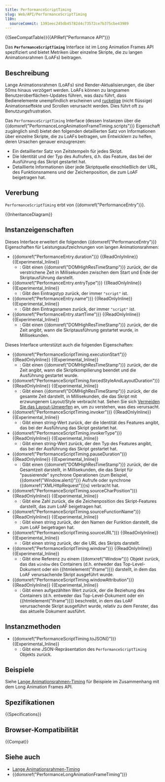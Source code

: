 ```yaml
---
title: PerformanceScriptTiming
slug: Web/API/PerformanceScriptTiming
l10n:
  sourceCommit: 1391eec245db45782d4c73572ce7b375cbe43989
---
```


{{SeeCompatTable}}{{APIRef("Performance API")}}

Das **`PerformanceScriptTiming`** Interface ist im Long Animation Frames API spezifiziert und bietet Metriken über einzelne Skripte, die zu langen Animationsrahmen (LoAFs) beitragen.

## Beschreibung

Lange Animationsrahmen (LoAFs) sind Render-Aktualisierungen, die über 50ms hinaus verzögert werden. LoAFs können zu langsamen Benutzeroberflächen-Updates führen, was dazu führt, dass Bedienelemente unempfindlich erscheinen und [ruckelige](/de/docs/Glossary/Jank) (nicht flüssige) Animationseffekte und Scrollen verursacht werden. Dies führt oft zu Benutzungsfrustration.

Das `PerformanceScriptTiming` Interface (dessen Instanzen über die {{domxref("PerformanceLongAnimationFrameTiming.scripts")}} Eigenschaft zugänglich sind) bietet den folgenden detaillierten Satz von Informationen über einzelne Skripte, die zu LoAFs beitragen, um Entwicklern zu helfen, deren Ursachen genauer einzugrenzen:

- Ein detaillierter Satz von Zeitstempeln für jedes Skript.
- Die Identität und der Typ des Aufrufers, d.h. das Feature, das bei der Ausführung das Skript gestartet hat.
- Detaillierte Informationen über jede Skriptquelle einschließlich der URL, des Funktionsnamens und der Zeichenposition, die zum LoAF beigetragen hat.

## Vererbung

`PerformanceScriptTiming` erbt von {{domxref("PerformanceEntry")}}.

{{InheritanceDiagram}}

## Instanzeigenschaften

Dieses Interface erweitert die folgenden {{domxref("PerformanceEntry")}} Eigenschaften für Leistungsaufzeichnungen von langen Animationsrahmen:

- {{domxref("PerformanceEntry.duration")}} {{ReadOnlyInline}} {{Experimental_Inline}}
  - : Gibt einen {{domxref("DOMHighResTimeStamp")}} zurück, der die verstrichene Zeit in Millisekunden zwischen dem Start und Ende der Skriptausführung darstellt.
- {{domxref("PerformanceEntry.entryType")}} {{ReadOnlyInline}} {{Experimental_Inline}}
  - : Gibt den Eintragstyp zurück, der immer `"script"` ist.
- {{domxref("PerformanceEntry.name")}} {{ReadOnlyInline}} {{Experimental_Inline}}
  - : Gibt den Eintragsnamen zurück, der immer `"script"` ist.
- {{domxref("PerformanceEntry.startTime")}} {{ReadOnlyInline}} {{Experimental_Inline}}
  - : Gibt einen {{domxref("DOMHighResTimeStamp")}} zurück, der die Zeit angibt, wann die Skriptausführung gestartet wurde, in Millisekunden.

Dieses Interface unterstützt auch die folgenden Eigenschaften:

- {{domxref("PerformanceScriptTiming.executionStart")}} {{ReadOnlyInline}} {{Experimental_Inline}}
  - : Gibt einen {{domxref("DOMHighResTimeStamp")}} zurück, der die Zeit angibt, wann die Skriptkompilierung beendet und die Ausführung gestartet wurde.
- {{domxref("PerformanceScriptTiming.forcedStyleAndLayoutDuration")}} {{ReadOnlyInline}} {{Experimental_Inline}}
  - : Gibt einen {{domxref("DOMHighResTimeStamp")}} zurück, der die gesamte Zeit darstellt, in Millisekunden, die das Skript mit erzwungenem Layout/Style verbracht hat. Sehen Sie sich [Vermeiden Sie das Layout-Umwerfen](https://web.dev/articles/avoid-large-complex-layouts-and-layout-thrashing#avoid_layout_thrashing) an, um zu verstehen, was dies verursacht.
- {{domxref("PerformanceScriptTiming.invoker")}} {{ReadOnlyInline}} {{Experimental_Inline}}
  - : Gibt einen string-Wert zurück, der die Identität des Features angibt, das bei der Ausführung das Skript gestartet hat.
- {{domxref("PerformanceScriptTiming.invokerType")}} {{ReadOnlyInline}} {{Experimental_Inline}}
  - : Gibt einen string-Wert zurück, der den Typ des Features angibt, das bei der Ausführung das Skript gestartet hat.
- {{domxref("PerformanceScriptTiming.pauseDuration")}} {{ReadOnlyInline}} {{Experimental_Inline}}
  - : Gibt einen {{domxref("DOMHighResTimeStamp")}} zurück, der die Gesamtzeit darstellt, in Millisekunden, die das Skript für "pausierende" synchrone Operationen (zum Beispiel, {{domxref("Window.alert()")}} Aufrufe oder synchrone {{domxref("XMLHttpRequest")}}s) verbracht hat.
- {{domxref("PerformanceScriptTiming.sourceCharPosition")}} {{ReadOnlyInline}} {{Experimental_Inline}}
  - : Gibt eine Zahl zurück, die die Zeichenposition des Skript-Features darstellt, das zum LoAF beigetragen hat.
- {{domxref("PerformanceScriptTiming.sourceFunctionName")}} {{ReadOnlyInline}} {{Experimental_Inline}}
  - : Gibt einen string zurück, der den Namen der Funktion darstellt, die zum LoAF beigetragen hat.
- {{domxref("PerformanceScriptTiming.sourceURL")}} {{ReadOnlyInline}} {{Experimental_Inline}}
  - : Gibt einen string zurück, der die URL des Skripts darstellt.
- {{domxref("PerformanceScriptTiming.window")}} {{ReadOnlyInline}} {{Experimental_Inline}}
  - : Gibt eine Referenz zu einem {{domxref("Window")}} Objekt zurück, das das `window` des Containers (d.h. entweder das Top-Level-Dokument oder ein {{htmlelement("iframe")}}) darstellt, in dem das LoAF verursachende Skript ausgeführt wurde.
- {{domxref("PerformanceScriptTiming.windowAttribution")}} {{ReadOnlyInline}} {{Experimental_Inline}}
  - : Gibt einen aufgezählten Wert zurück, der die Beziehung des Containers (d.h. entweder das Top-Level-Dokument oder ein {{htmlelement("iframe")}}) beschreibt, in dem das LoAF verursachende Skript ausgeführt wurde, relativ zu dem Fenster, das das aktuelle Dokument ausführt.

## Instanzmethoden

- {{domxref("PerformanceScriptTiming.toJSON()")}} {{Experimental_Inline}}
  - : Gibt eine JSON-Repräsentation des `PerformanceScriptTiming` Objekts zurück.

## Beispiele

Siehe [Lange Animationsrahmen-Timing](/de/docs/Web/API/Performance_API/Long_animation_frame_timing#examples) für Beispiele im Zusammenhang mit dem Long Animation Frames API.

## Spezifikationen

{{Specifications}}

## Browser-Kompatibilität

{{Compat}}

## Siehe auch

- [Lange Animationsrahmen-Timing](/de/docs/Web/API/Performance_API/Long_animation_frame_timing)
- {{domxref("PerformanceLongAnimationFrameTiming")}}
